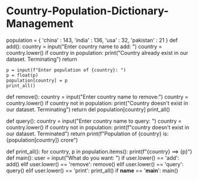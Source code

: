 # Country-Population-Dictionary-Management

population = {
'china' : 143,
'india' : 136,
'usa' : 32,
'pakistan' : 21
}
def add():
country = input("Enter country name to add: ")
country = country.lower()
if country in population:
print("Country already exist in our dataset. Terminating")
return

    p = input(f"Enter population of {country}: ")
    p = float(p)
    population[country] = p
    print_all()

def remove():
country = input("Enter country name to remove:")
country = country.lower()
if country not in population:
print("Country doesn't exist in our dataset. Terminating")
return
del population[country]
print_all()

def query():
country = input("Enter country name to query: ")
country = country.lower()
if country not in population:
print(f"country doesn't exist in our dataset. Terminated")
return
print(f"Population of {country} is: {population[country]} crore")

def print_all():
for country, p in population.items():
print(f"{country} ==> {p}")
def main():
user = input("What do you want: ")
if user.lower() == 'add':
add()
elif user.lower() == 'remove':
remove()
elif user.lower() == 'query':
query()
elif user.lower() == 'print':
print_all()
if **name** == '**main**':
main()
